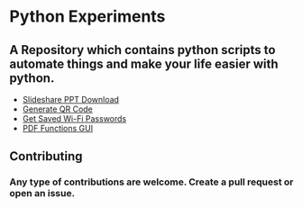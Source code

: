 # Python Experiments

## A Repository which contains python scripts to automate things and make your life easier with python.

- [Slideshare PPT Download](https://github.com/vivekthedev/python-experiments/tree/main/Download%20Slideshare%20PPT)
- [Generate QR Code](https://github.com/vivekthedev/python-experiments/tree/main/Generate%20QR%20Code)
- [Get Saved Wi-Fi Passwords](https://github.com/vivekthedev/python-experiments/tree/main/Get%20Saved%20Wi-Fi%20Passwords)
- [PDF Functions GUI](https://github.com/vivekthedev/python-experiments/tree/main/PDF%20Functions)

## Contributing
### Any type of contributions are welcome. Create a pull request or open an issue.
